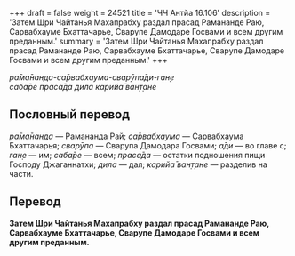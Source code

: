 +++
draft = false
weight = 24521
title = 'ЧЧ Антйа 16.106'
description = 'Затем Шри Чайтанья Махапрабху раздал прасад Рамананде Раю, Сарвабхауме Бхаттачарье, Сварупе Дамодаре Госвами и всем другим преданным.'
summary = 'Затем Шри Чайтанья Махапрабху раздал прасад Рамананде Раю, Сарвабхауме Бхаттачарье, Сварупе Дамодаре Госвами и всем другим преданным.'
+++

_ра̄ма̄нанда-са̄рвабхаума-сварӯпа̄ди-ган̣е  
саба̄ре праса̄да дила карийа̄ ван̣т̣ане_

## Пословный перевод

_ра̄ма̄нанда_ — Рамананда Рай; _са̄рвабхаума_ — Сарвабхаума Бхаттачарья; _сварӯпа_ — Сварупа Дамодара Госвами; _а̄ди_ — во главе с; _ган̣е_ — им; _саба̄ре_ — всем; _праса̄да_ — остатки подношения пищи Господу Джаганнатхи; _дила_ — дал; _карийа̄_ _ван̣т̣ане_ — разделив на части.

## Перевод

**Затем Шри Чайтанья Махапрабху раздал прасад Рамананде Раю, Сарвабхауме Бхаттачарье, Сварупе Дамодаре Госвами и всем другим преданным.**

